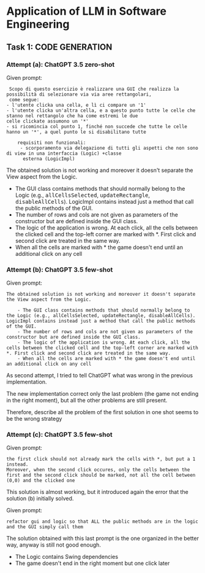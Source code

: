# Application of LLM in Software Engineering

## Task 1: CODE GENERATION

### Attempt (a): ChatGPT 3.5 zero-shot 

Given prompt:
```
 Scopo di questo esercizio è realizzare una GUI che realizza la possibilità di selezionare via via aree rettangolari, 
 come segue:
- l'utente clicka una cella, e lì ci compare un '1'
- l'utente clicka un'altra cella, e a questo punto tutte le celle che stanno nel rettangolo che ha come estremi le due 
celle clickate assumono un '*'
- si ricomincia col punto 1, finché non succede che tutte le celle hanno un '*', a quel punto le si disabilitano tutte

    requisiti non funzionali:
     - scorporamento via delegazione di tutti gli aspetti che non sono di view in una interfaccia (Logic) +classe
      esterna (LogicImpl)     
```

The obtained solution is not working and moreover it doesn't separate the View aspect from the Logic.

- The GUI class contains methods that should normally belong to the Logic (e.g., <tt>allCellsSelected</tt>,
<tt>updateRectangle</tt>, <tt>disableAllCells</tt>). LogicImpl contains instead just a method that call the public methods
of the GUI.
- The number of rows and cols are not given as parameters of the constructor but are defined inside the GUI class.
- The logic of the application is wrong. At each click, all the cells between the clicked cell and the top-left corner are
marked with *. First click and second click are treated in the same way.
- When all the cells are marked with * the game doesn't end until an additional click on any cell


### Attempt (b): ChatGPT 3.5 few-shot

Given prompt:

```
The obtained solution is not working and moreover it doesn't separate the View aspect from the Logic.

    - The GUI class contains methods that should normally belong to the Logic (e.g., allCellsSelected, updateRectangle, disableAllCells). LogicImpl contains instead just a method that call the public methods of the GUI.
    - The number of rows and cols are not given as parameters of the constructor but are defined inside the GUI class.
    - The logic of the application is wrong. At each click, all the cells between the clicked cell and the top-left corner are marked with *. First click and second click are treated in the same way.
    - When all the cells are marked with * the game doesn't end until an additional click on any cell
```

As second attempt, I tried to tell ChatGPT what was wrong in the previous implementation. 

The new implementation correct only the last problem (the game not ending in the right moment), but all the other 
problems are still present.

Therefore, describe all the problem of the first solution in one shot seems to be the wrong strategy

### Attempt (c): ChatGPT 3.5 few-shot

Given prompt:
```
the first click should not already mark the cells with *, but put a 1 instead.
Moreover, when the second click occures, only the cells between the first and the second click should be marked, not all the cell between (0,0) and the clicked one
```

This solution is almost working, but it introduced again the error that the solution (b) initially solved.

Given prompt:
```
refactor gui and logic so that ALL the public methods are in the logic and the GUI simply call them 
```

The solution obtained with this last prompt is the one organized in the better way, anyway is still not good enough.

- The Logic contains Swing dependencies
- The game doesn't end in the right moment but one click later